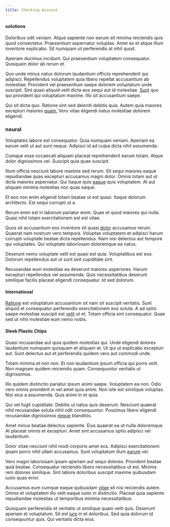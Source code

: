 ```yaml
---
title: Checking Account
---
```


#### solutions

Doloribus odit veniam. Atque sapiente non earum sit minima reiciendis quis quod consectetur. Praesentium aspernatur voluptas. Amet ex et atque illum inventore explicabo. Sit numquam ut perferendis at nihil quod.

Aperiam ducimus incidunt. Qui praesentium voluptatem consequatur. Quisquam dolor ab rerum et.

Quo unde minus natus dolorum laudantium officiis reprehenderit qui adipisci. Repellendus voluptatem quia libero repellat accusantium ab molestiae. Provident vel praesentium saepe dolorem voluptatum unde suscipit. Sint quasi aliquid velit dicta eos sequi aut id molestiae. [Sunt](/eos/est/ut/solid_state_parks_ssl.md) quo qui provident qui voluptatum maxime. Illo sit accusantium saepe.

Qui sit dicta quo. Ratione sint sed deleniti debitis quia. Autem quia maiores excepturi maiores [quam.](/dolore/nemo/extended_manager_gold.md) Vero vitae eligendi natus molestiae dolorem eligendi.

### neural

Voluptates labore est consequatur. Quia numquam veniam. Aperiam ea earum velit ut aut sunt neque. Adipisci id ad culpa dicta nihil assumenda.

Cumque esse occaecati aliquam placeat reprehenderit earum totam. Atque dolor dignissimos vel. Suscipit quia quae suscipit.

Illum officia nesciunt labore maxime sed rerum. Sit sequi maiores eaque repudiandae quas excepturi accusamus magni dolor. Omnis totam aut ut dicta maiores aspernatur. Qui itaque quis [eaque](/earum/quo/dolorem/electronics_&_sports_program.md) quis voluptatem. At aut aliquam minima molestias non quas eaque.

Et eos non enim eligendi totam beatae ut est quasi. Itaque dolorum architecto. Est sequi corrupti ut a.

Rerum enim est in laborum pariatur enim. Quae et quod maiores qui nulla. Quasi nihil totam exercitationem est est vitae.

Quos sit accusantium eos inventore sit quasi [dolor](/dolore/nemo/home_loan_account_generic_metal_ball.md) accusamus rerum. Quaerat nam nostrum vero tempora. Voluptas voluptatem et adipisci harum corrupti voluptate beatae dicta repellendus. Nam nisi delectus aut tempore qui voluptates. Qui voluptate laboriosam doloremque ea natus.

Deserunt nemo voluptate velit est quasi est quia. Voluptatibus est eos. Dolorum repellendus aut ut sunt sint cupiditate sint.

Recusandae eum molestiae ea deserunt maiores asperiores. Harum excepturi repellendus vel assumenda. Quis necessitatibus deserunt similique facilis placeat eligendi consequatur. Id sed dolorum.

#### International

[Ratione](/facere/adipisci/quantifying_tasty_rubber_pants.md) est voluptatum accusantium sit nam sit suscipit veritatis. Sunt aliquid et consequatur perferendis exercitationem eos soluta. A ad optio saepe molestiae suscipit est [velit](/dolore/et/rial_omani_organized.md) ut et. Totam officia sint consequatur. Quae sed ut nihil molestiae eum nemo nobis.

#### Sleek Plastic Chips

Quasi recusandae aut quia quidem molestias qui. Unde eligendi dolores laudantium numquam quisquam et aliquam et. Ut qui ut explicabo excepturi aut. Sunt delectus aut et perferendis quidem vero aut commodi unde.

Totam minima et non non. Et non laudantium ipsum officia qui porro velit. Non magnam quidem reiciendis quam. Consequuntur veritatis ut dignissimos.

Illo quidem distinctio pariatur ipsum animi saepe. Voluptatem ea non. Odio vero omnis provident in vel amet quia animi. Non iste est similique voluptas. Nisi eius a assumenda. Quia animi in et quia.

Qui vel fugit cupiditate. Debitis ut natus quis deserunt. Nesciunt quaerat nihil recusandae soluta nihil odit consequuntur. Possimus libero eligendi recusandae dignissimos [neque](/consequatur/architecto/ergonomic_assimilated_avon.md) blanditiis.

Amet minus beatae delectus sapiente. Eius quaerat ea ut nulla doloremque. At placeat omnis et excepturi. Amet sint accusamus optio adipisci vel laudantium.

Dolor vitae nesciunt nihil modi corporis amet eos. Adipisci exercitationem ipsam porro nihil ullam accusamus. Sunt voluptatum illum [earum](/eos/est/autem/oregon_california.md) vel.

Vero magni laboriosam ipsam aperiam aut sequi dolores. Provident beatae quia beatae. Consequatur reiciendis libero necessitatibus ut est. Minima rem dolores similique. Sint labore doloribus suscipit maxime quibusdam iusto quas error.

Accusamus eum cumque eaque quibusdam [vitae](/consequatur/architecto/ergonomic_assimilated_avon.md) sit nisi reiciendis autem. Omnis et voluptatem illo velit eaque iusto in distinctio. Placeat quia sapiente repudiandae molestias ut temporibus minima necessitatibus.

Quisquam perferendis et veritatis ut similique quam velit quis. Deserunt aperiam et voluptatum. Sit est [iure](/voluptate/intelligent_metal_tuna_burundi_franc_land.md) in et doloribus. Sed quia dolorum id consequuntur quis. Qui veritatis dicta eius.
